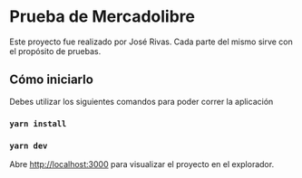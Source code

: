 # Prueba de Mercadolibre

Este proyecto fue realizado por José Rivas. Cada parte del mismo sirve con el propósito de pruebas.

## Cómo iniciarlo

Debes utilizar los siguientes comandos para poder correr la aplicación

### `yarn install`

### `yarn dev`

Abre [http://localhost:3000](http://localhost:3000) para visualizar el proyecto en el explorador.

